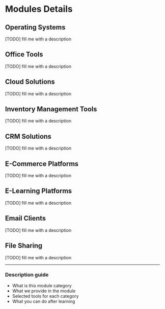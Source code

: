 # Modules Details

##  Operating Systems

[TODO] fill me with a description

##  Office Tools

[TODO] fill me with a description

##  Cloud Solutions

[TODO] fill me with a description

##  Inventory Management Tools

[TODO] fill me with a description

##  CRM Solutions

[TODO] fill me with a description

##  E-Commerce Platforms

[TODO] fill me with a description

##  E-Learning Platforms

[TODO] fill me with a description

##  Email Clients

[TODO] fill me with a description

##  File Sharing

[TODO] fill me with a description

---

### Description guide

- What is this module category
- What we provide in the module
- Selected tools for each category
- What you can do after learning